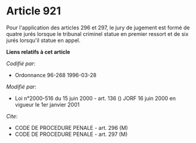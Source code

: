 # Article 921

Pour l'application des articles 296 et 297, le jury de jugement est formé de quatre jurés lorsque le tribunal criminel statue
en premier ressort et de six jurés lorsqu'il statue en appel.

**Liens relatifs à cet article**

_Codifié par_:

  - Ordonnance 96-268 1996-03-28

_Modifié par_:

  - Loi n°2000-516 du 15 juin 2000 - art. 136 () JORF 16 juin 2000 en vigueur le 1er janvier 2001

_Cite_:

  - CODE DE PROCEDURE PENALE - art. 296 (M)
  - CODE DE PROCEDURE PENALE - art. 297 (M)
